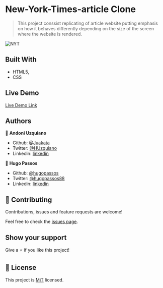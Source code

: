 # New-York-Times-article Clone

> This project conssist replicating of article website putting emphasis on how it behaves
differently depending on the size of the screen where the website is rendered.

![NYT](https://user-images.githubusercontent.com/11781597/75285691-b6d42700-57dc-11ea-8051-d659af8ff7e7.png)

## Built With

- HTML5,
- CSS

## Live Demo

[Live Demo Link](https://raw.githack.com/Juakata/New-York-Times-article/master/index.html)

## Authors

👤 **Andoni Uzquiano**

- Github: [@Juakata](https://github.com/Juakata)
- Twitter: [@HUzquiano](https://twitter.com/HUzquiano)
- Linkedin: [linkedin](https://www.linkedin.com/in/andoni-uzquiano-31304818a/)

👤 **Hugo Passos**

- Github: [@hugopassos](https://github.com/hugopassos)
- Twitter: [@hugopassos88](https://twitter.com/hugopassos88)
- Linkedin: [linkedin](https://www.linkedin.com/in/hugopassos88/)

## 🤝 Contributing

Contributions, issues and feature requests are welcome!

Feel free to check the [issues page](https://github.com/Juakata/New-York-Times-article/issues).

## Show your support

Give a ⭐️ if you like this project!

## 📝 License

This project is [MiT](https://opensource.org/licenses/MIT) licensed.

